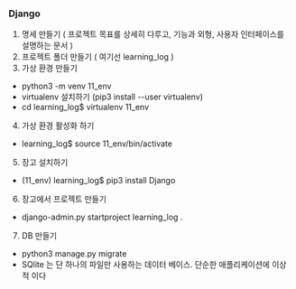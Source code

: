 ### Django

1.	명세 만들기 ( 프로젝트 목표를 상세히 다루고, 기능과 외형, 사용자 인터페이스를 설명하는 문서 )
2.	프로젝트 폴더 만들기 ( 여기선 learning_log )
3.	가상 환경 만들기
  + python3 -m venv 11_env
  +	virtualenv 설치하기 (pip3 install --user virtualenv)
  + cd learning_log$ virtualenv 11_env
4.	가상 환경 활성화 하기
  +	learning_log$ source 11_env/bin/activate
5.	장고 설치하기
  +	(11_env) learning_log$ pip3 install Django
6.	장고에서 프로젝트 만들기
  + django-admin.py startproject learning_log .
7.	DB 만들기
  + python3 manage.py migrate
  + SQlite 는 단 하나의 파일만 사용하는 데이터 베이스. 단순한 애플리케이션에 이상적 이다
